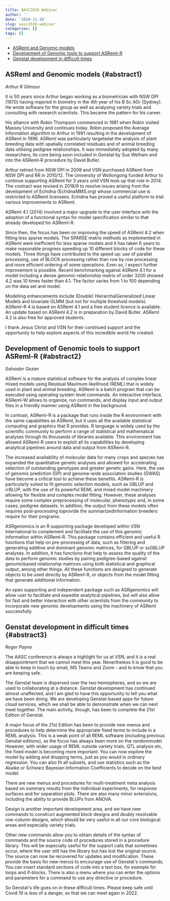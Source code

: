 ```yaml
---
title: AASC2020 Webinar
author: ''
date: '2020-11-18'
slug: aasc2020-webinar
categories: []
tags: []
---
```


* [ASReml and Genomic models](#abstract1)
* [Development of Genomic tools to support ASReml-R](#abstract2)
* [Genstat development in difficult times](#abstract3)

## ASReml and Genomic models {#abstract1}


*Arthur R Gilmour*

It is 50 years since Arthur began working as a biometrician with NSW DPI (1970) having majored in
biometry in the 4th year of his B Sc AGr (Sydney). He wrote software for the group as well as analysing
variety trials and consulting with research scientists. This became the pattern for his career.

His alliance with Robin Thompson commenced in 1981 when Robin visited Massey University and
continues today. Robin proposed the Average Information algorithm to Arthur in 1991 resulting in the
development of ASReml in 1996. ASReml was particularly targetedat the analysis of plant breeding data
with spatially correlated residuals and of animal breeding data utilising pedigree relationships. It was
immediately adopted by many researchers, its core being soon included in Genstat by Sue Welham and
into the ASReml-R procedure by David Butler.

Arthur retired from NSW DPI in 2009 and VSN purchased ASReml from NSW DPI and RR in 2010/12. The
University of Wollongong funded Arthur to continue supporting ASReml for 3 years until VSN took up
that role in 2014. The contract was revised in 2018/9 to resolve issues arising from the development of
Echidna (EchidnaMMS.org) whose commercial use is restricted to ASReml licensees. Echidna has proved
a useful platform to trial various improvements to ASReml.

ASReml 4.1 (2014) involved a major upgrade to the user interface with the adoption of a functional
syntax for model specification similar to that already developed for ASReml-R.

Since then, the focus has been on improving the speed of ASReml 4.2 when fitting less sparse models.
The SPARSE matrix methods as implemented in ASReml were inefficient for less sparse models and it has
taken 6 years to make reasonable progress speeding up 10 different blocks of code for these models.
Three things have contributed to the speed up: use of parallel processing, use of BLOCK processing
rather than row by row processing and more efficient ordering of some operations. Even so, I expect
further improvement is possible. Recent benchmarking against ASReml 4.1 for a model including a
dense genomic relationship matrix of order 3200 showed 4.2 was 10 times faster than 4.1. The factor
varies from 1 to 100 depending on the data set and model.

Modelling enhancements include (Double) HierarchalGeneralized Linear Models and bivariate GLMM
(but not for multiple threshold models).
ASReml-R 4 is based on ASReml 4.1 and a free student licence is available. An update based on ASReml
4.2 is in preparation by David Butler. ASReml 4.2 is also free for approved students.

I thank Jesus Christ and VSN for their continued support and the opportunity to help explore aspects of
this incredible world He created.





## Development of Genomic tools to support ASReml-R {#abstract2}

*Salvador Gezan*

ASReml is a mature statistical software for the analysis of complex linear mixed models using Residual
Maximum likelihood (REML) that is widely used in plant and animal breeding. ASReml is a batch program
that can be executed using operating system level commands. An interactive interface, ASReml-W
allows to organize, run commands, and display input and output files in a friendly manner using ASReml
in the background.

In contrast, ASReml-R is a package that runs inside the R environment with the same capabilities as
ASReml, but it uses all the available statistical computing and graphics that R provides. R language is
widely used by the scientific community to perform a range of statistical and mathematical analyses
through its thousands of libraries available. This environment has allowed ASReml-R users to exploit all
its capabilities by developing analytical pipelines around data and output from ASReml-R.

The increased availability of molecular data for many crops and species has expanded the quantitative
genetic analyses and allowed for accelerating selection of outstanding genotypes and greater genetic
gains. Here, the use of genomic prediction (GP) and genome-wide association studies (GWAS) have
become a critical tool to achieve these benefits. ASReml-R is particularly suited to fit genomic selection
models, such as GBLUP and rrBLUP, with the use of its powerful REML and mixed model machinery
allowing for flexible and complex model fitting. However, these analyses require some complex preprocessing of molecular, phenotypic and, in some cases, pedigree datasets. In addition, the output from
these models often requires post-processing toprovide the summarizedinformation breeders require
for their programs.

ASRgenomics is an R supporting package developed within VSN International to complement and
facilitate the use of this genomic information within ASReml-R. This package contains efficient and
useful R functions that help on pre-processing of data, such as filtering and generating additive and
dominant genomic matrices, for GBLUP or ssGBLUP analyses. In addition, it has functions that help to
assess the quality of the data to perform genomic studies by pairing pedigree-based against genomicbased relationship matrices using both statistical and graphical output, among other things. All these
functions are designed to generate objects to be used directly by ASReml-R, or objects from the model
fitting that generate additional information.

An open supporting and independent package such as ASRgenomics will allow user to facilitate and
expedite analytical pipelines, but will also allow for fast and better interaction with other scientists from
the community to incorporate new genomic developments using the machinery of ASReml successfully.


## Genstat development in difficult times {#abstract3}


*Roger Payne*

The AASC conference is always a highlight for us at VSN, and it is a real disappointment that we cannot
meet this year. Nevertheless it is good to be able to keep in touch by email, MS Teams and Zoom - and
to know that you are keeping safe.

The Genstat team is dispersed over the two hemispheres, and so we are used to collaborating at a
distance. Genstat development has continued almost unaffected, and I am glad to have this opportunity
to tell you what we have been doing. We are developing Genstat-based apps for future cloud services,
which we shall be able to demonstrate when we can next meet together. The main activity, though, has
been to complete the 21st Edition of Genstat.

A major focus of the 21st Edition has been to provide new menus and procedures to help determine
the appropriate fixed terms to include in a REML analysis. This is a weak point of all REML software
(including previous Genstat editions), as the focus has always been more on the randommodel. However,
with wider usage of REML outside variety trials, QTL analysis etc, the fixed model is becoming more
important. You can now explore the model by adding and dropping terms, just as you would in ordinary
regression. You can also fit all subsets, and use statistics such as the Akaike or Schwarz Bayesian
Information Coefficients to decide on the best model.

There are new menus and procedures for multi-treatment meta analysis based on summary results
from the individual experiments, for response surfaces and for separation plots. There are also many
minor extensions, including the ability to provide BLUPs from ANOVA.

Design is another important development area, and we have new commands to construct augmented
block designs and doubly resolvable row-column designs, which should be very useful in all our core
biological areas and especially variety trials.

Other new commands allow you to obtain details of the syntax of commands and the source code of
procedures stored in a procedure library. This will be especially useful for the support calls that
sometimes occur, where the user still has the library but has lost the original source. The source can now
be recovered for updates and modification. These provide the basis for new menus to encourage use of
Genstat's commands. You can insert standard sections of code into a text box, for example for loops and
if-blocks. There is also a menu where you can enter the options and parameters for a command to use any
directive or procedure.

So Genstat's life goes on in these difficult times. Please keep safe until Covid 19 is less of a danger,
so that we can meet again in 2022.